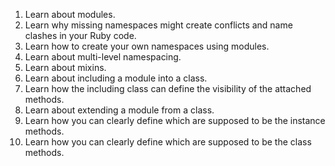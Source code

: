 1. Learn about modules.
1. Learn why missing namespaces might create conflicts and name clashes in your Ruby code.
1. Learn how to create your own namespaces using modules.
1. Learn about multi-level namespacing.
1. Learn about mixins.
1. Learn about including a module into a class.
1. Learn how the including class can define the visibility of the attached methods.
1. Learn about extending a module from a class.
1. Learn how you can clearly define which are supposed to be the instance methods.
1. Learn how you can clearly define which are supposed to be the class methods.

